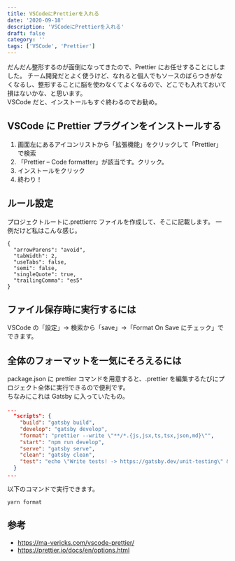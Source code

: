 ```yaml
---
title: VSCodeにPrettierを入れる
date: '2020-09-18'
description: 'VSCodeにPrettierを入れる'
draft: false
category: ''
tags: ['VSCode', 'Prettier']
---
```


だんだん整形するのが面倒になってきたので、Prettier にお任せすることにしました。
チーム開発だとよく使うけど、なれると個人でもソースのばらつきがなくなるし、整形することに脳を使わなくてよくなるので、どこでも入れておいて損はないかな、と思います。  
VSCode だと、インストールもすぐ終わるのでお勧め。

## VSCode に Prettier プラグインをインストールする

1. 画面左にあるアイコンリストから「拡張機能」をクリックして「Prettier」で検索
1. 「Prettier – Code formatter」が該当です。クリック。
1. インストールをクリック
1. 終わり！

## ルール設定

プロジェクトルートに.prettierrc ファイルを作成して、そこに記載します。
一例だけど私はこんな感じ。

```json:title=.prettierrc
{
  "arrowParens": "avoid",
  "tabWidth": 2,
  "useTabs": false,
  "semi": false,
  "singleQuote": true,
  "trailingComma": "es5"
}
```

## ファイル保存時に実行するには

VSCode の「設定」→ 検索から「save」→「Format On Save にチェック」でできます。

## 全体のフォーマットを一気にそろえるには

package.json に prettier コマンドを用意すると、.prettier を編集するたびにプロジェクト全体に実行できるので便利です。  
ちなみにこれは Gatsby に入っていたもの。

```json:title=package.json
...
  "scripts": {
    "build": "gatsby build",
    "develop": "gatsby develop",
    "format": "prettier --write \"**/*.{js,jsx,ts,tsx,json,md}\"",
    "start": "npm run develop",
    "serve": "gatsby serve",
    "clean": "gatsby clean",
    "test": "echo \"Write tests! -> https://gatsby.dev/unit-testing\" && exit 1"
  }
...
```

以下のコマンドで実行できます。

```console
yarn format
```

## 参考

- https://ma-vericks.com/vscode-prettier/
- https://prettier.io/docs/en/options.html
